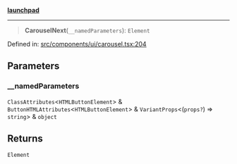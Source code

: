 [**launchpad**](index.md)

***

> **CarouselNext**(`__namedParameters`): `Element`

Defined in: [src/components/ui/carousel.tsx:204](https://github.com/victorbratov/launchpad/blob/3cec89d9fa4be2794c552b4b2e488c08b6798868/src/components/ui/carousel.tsx#L204)

## Parameters

### \_\_namedParameters

`ClassAttributes`\<`HTMLButtonElement`\> & `ButtonHTMLAttributes`\<`HTMLButtonElement`\> & `VariantProps`\<(`props?`) => `string`\> & `object`

## Returns

`Element`
